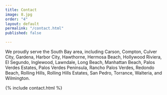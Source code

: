 ```yaml
---
title: Contact
image: 8.jpg
order: "4"
layout: default
permalink: "/contact.html"
published: false

---
```

We proudly serve the South Bay area, including Carson, Compton, Culver City, Gardena, Harbor City, Hawthorne, Hermosa Beach, Hollywood Riviera, El Segundo, Inglewood, Lawndale, Long Beach, Manhattan Beach, Palos Verdes Estates, Palos Verdes Peninsula, Rancho Palos Verdes, Redondo Beach, Rolling Hills, Rolling Hills Estates, San Pedro, Torrance, Walteria, and Wilmington. 

{% include contact.html %}